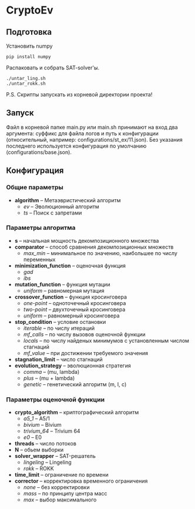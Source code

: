 # CryptoEv

## Подготовка
Установить numpy
```
pip install numpy
```
Распаковать и собрать SAT-solver'ы.
```
./untar_ling.sh
./untar_rokk.sh
```
P.S. Скрипты запускать из корневой директории проекта!

## Запуск
Файл в корневой папке main.py или main.sh принимают на вход два аргумента: суффикс для файла логов и путь к конфигурации (относительный, например: configurations/st_ex/11.json). Без указания последнего используется конфигурация по умолчанию (configurations/base.json).

## Конфигурация
### Общие параметры
* **algorithm** – Метаэвристический алгоритм
  - *ev* – Эволюционный алгоритм
  - *ts* –  Поиск с запретами
### Параметры алгоритма
* **s** – начальная мощность декомпозиционного множества
* **comparator** – способ сравнения декомпозиционных множеств
  - *max_min* – минимальное по значению, наибольшее по числу переменных
* **minimization_function** – оценочная функция
  - *gad*
  - *ibs*
* **mutation_function** – функция мутации
  - *uniform* – равномерная мутация
* **crossover_function** – функция кросинговера 
  - *one-point* – одноточечный кросинговера
  - *two-point* – двухточечный кросинговера
  - *uniform* – равномерный кросинговера
* **stop_condition** – условие остановки
  - *iterable* – по числу итераций
  - *mf_calls* – по числу вызовов оценочной функции
  - *locals* – по числу найденых минимумов с установленным числом стагнаций
  - *mf_value* – при достижении требуемого значения
* **stagnation_limit** – число стагнаций
* **evolution_strategy** – эволюционная стратегия
  - *comma* – (mu, lambda)
  - *plus* – (mu + lambda)
  - *genetic* – генетический алгоритм (m, l, c)
### Параметры оценочной функции
* **crypto_algorithm** – криптографический алгоритм
  - *a5_1* – A5/1
  - *bivium* – Bivium
  - *trivium_64* – Trivium 64
  - *e0* – E0
* **threads** – число потоков
* **N** – обьем выборки
* **solver_wrapper** – SAT-решатель
  - *lingeling* – Lingeling
  - *rokk* – ROKK
* **time_limit** – ограничение по времени
* **corrector** – корректировка временного ограничения
  - *none* – без корректировки
  - *mass* – по принципу центра масс
  - *max* – выбор максимального
